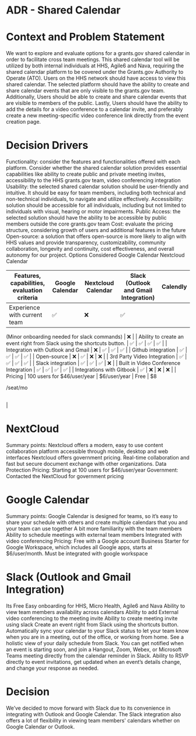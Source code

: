 # ADR - Shared Calendar 

# Context and Problem Statement

We want to explore and evaluate options for a grants.gov shared calendar in order to facilitate cross team meetings. This shared calendar tool will be utilized by both internal individuals at HHS, Agile6 and Nava, requiring the shared calendar platform to be covered under the Grants.gov Authority to Operate (ATO). Users on the HHS network should have access to view this shared calendar. The selected platform should have the ability to create and share calendar events that are only visible to the grants.gov team. Additionally, Users should be able to create and share calendar events that are visible to members of the public. Lastly, Users should have the ability to add the details for a video conference to a calendar invite, and preferably create a new meeting-specific video conference link directly from the event creation page.

# Decision Drivers

Functionality: consider the features and functionalities offered with each platform. Consider whether the shared calendar solution provides essential capabilities like ability to create public and private meeting invites, accessibility to the HHS grants.gov team, video conferencing integration 
Usability: the selected shared calendar solution should be user-friendly and intuitive. It should be easy for team members, including both technical and non-technical individuals, to navigate and utilize effectively.
Accessibility: solution should be accessible for all individuals, including but not limited to individuals with visual, hearing or motor impairments.
Public Access: the selected solution should have the ability to be accessible by public members outside the core grants.gov team
Cost: evaluate the pricing structure, considering growth of users and additional features in the future
Open-source: a solution that offers open-source is more likely to align with HHS values and provide transparency, customizability, community collaboration, longevity and continuity, cost effectiveness, and overall autonomy for our project. 
Options Considered
Google Calendar
Nextcloud Calendar

| Features, capabilities, evaluation criteria                             | Google Calendar             | Nextcloud Calendar | Slack (Outlook and Gmail Integration)           | Calendly            |
| ----------------------------------------------------------------------- | --------------------------- | ------------------ | ----------------------------------------------- | ------------------- |
| Experience with current team                                            | ✅                           | ❌                  | ✅

(Minor onboarding needed for slack commands) | ❌                   |
| Ability to create an event right from Slack using the shortcuts button. | ✅                           | ✅                  | ✅                                               | ✅                   |
| Integration with Outlook and Gmail                                      | ❌                           | ✅                  | ✅                                               | ✅                   |
| Github integration                                                      | ✅                           | ✅                  | ✅                                               | ✅                   |
| Open-source                                                             | ❌                           | ✅                  | ❌                                               | ❌                   |
| 3rd Party Video Integration                                             | ✅                           | ✅                  | ✅                                               | ✅                   |
| Slack integration                                                       | ✅                           | ✅                  | ✅                                               | ❌                   |
| Built in Video Conference Integration                                   | ✅                           | ✅                  | ✅                                               | ✅                   |
| Integrations with Gitbook                                               | ✅                           | ❌                  | ❌                                               | ❌                   |
| Pricing                                                                 | 100 users for $46/user/year | $6/user/year       | Free                                            | $8

 /seat/mo

<br> |


# NextCloud 
Summary points:
Nextcloud offers a modern, easy to use content collaboration platform accessible through mobile, desktop and web interfaces
Nextcloud offers government pricing. 
Real-time collaboration and fast but secure document exchange with other organizations.
Data Protection 
Pricing: Starting at 100 users for $46/user/year
Government: Contacted the NextCloud for government pricing 



# Google Calendar

Summary points:
Google Calendar is designed for teams, so it’s easy to share your schedule with others and create multiple calendars that you and your team can use together
A bit more familiarity with the team members 
Ability to schedule meetings with external team members
Integrated with video conferencing
Pricing: 
Free with a Google account
Business Starter for Google Workspace, which includes all Google apps, starts at $6/user/month.
Must be integrated with google workspace


# Slack (Outlook and Gmail Integration) 
Its Free
Easy onboarding for HHS, Micro Health, Agile6 and Nava
Ability to view team members availability across calendars
Ability to add External video conferencing to the meeting invite
Ability to create meeting invite using slack
Create an event right from Slack using the shortcuts button.
Automatically sync your calendar to your Slack status to let your team know when you are in a meeting, out of the office, or working from home.
See a holistic view of your daily schedule from Slack.
You can get notified when an event is starting soon, and join a Hangout, Zoom, Webex, or Microsoft Teams meeting directly from the calendar reminder in Slack.
Ability to RSVP directly to event invitations, get updated when an event’s details change, and change your response as needed.

# Decision
We’ve decided to move forward with Slack due to its convenience in integrating with Outlook and Google Calendar. The Slack integration also offers a lot of flexibility in viewing team members' calendars whether on Google Calendar or Outlook.

